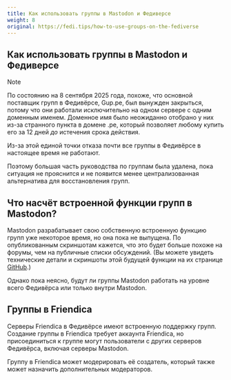 ```yaml
---
title: Как использовать группы в Mastodon и Федиверсе
weight: 8
original: https://fedi.tips/how-to-use-groups-on-the-fediverse
---
```


## Как использовать группы в Mastodon и Федиверсе

> [!note]
> По состоянию на 8 сентября 2025 года, похоже, что основной поставщик групп в
Федивёрсе, Gup.pe, был вынужден закрыться, потому что они работали исключительно
на одном сервере с одним доменным именем. Доменное имя было неожиданно отобрано
у них из-за странного пункта в домене .pe, который позволяет любому купить его
за 12 дней *до* истечения срока действия.
>
> Из-за этой единой точки отказа почти все группы в Федивёрсе в настоящее время
не работают.
>
> Поэтому большая часть руководства по группам была удалена, пока ситуация не
прояснится и не появится менее централизованная альтернатива для восстановления
групп.

## Что насчёт встроенной функции групп в Mastodon?

Mastodon разрабатывает свою собственную встроенную функцию групп уже некоторое время, но она пока не выпущена. По опубликованным скриншотам кажется, что это будет больше похоже на форумы, чем на публичные списки обсуждений. (Вы можете увидеть технические детали и скриншоты этой будущей функции на их странице [GitHub](https://github.com/mastodon/mastodon/pull/19059).)

Однако пока неясно, будут ли группы Mastodon работать на уровне всего Федивёрса
или только внутри Mastodon.

## Группы в Friendica

Серверы Friendica в Федивёрсе имеют встроенную поддержку групп. Создание группы
в Friendica требует аккаунта Friendica, но присоединиться к группе могут
пользователи с других серверов Федивёрса, включая серверы Mastodon.

Группу в Friendica может модерировать её создатель, который также может назначить дополнительных модераторов.